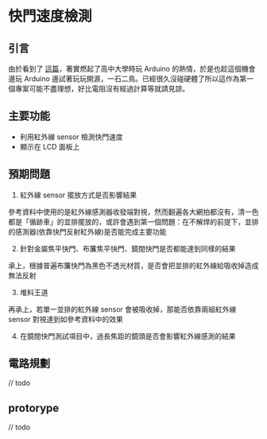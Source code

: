 快門速度檢測
===


## 引言

由於看到了 [這篇](http://peterlovelens.blogspot.com/2018/03/blog-post_10.html)，著實燃起了高中大學時玩 Arduino 的熱情，於是也趁這個機會邊玩 Arduino 邊試著玩玩開源，一石二鳥。已經很久沒碰硬體了所以這作為第一個專案可能不盡理想，好比電阻沒有經過計算等就請見諒。

## 主要功能

* 利用紅外線 sensor 檢測快門速度
* 顯示在 LCD 面板上

## 預期問題

1. 紅外線 sensor 擺放方式是否影響結果 

參考資料中使用的是紅外線感測器收發端對視，然而翻遍各大網拍都沒有，清一色都是「循跡車」的並排擺放的，或許會遇到第一個問題：在不解焊的前提下，並排的感測器(依靠快門反射紅外線)是否能完成主要功能

2. 針對金屬焦平快門、布簾焦平快門、鏡間快門是否都能達到同樣的結果

承上，根據普遍布簾快門為黑色不透光材質，是否會把並排的紅外線給吸收掉造成無法反射

3. 堆料王道

再承上，若單一並排的紅外線 sensor 會被吸收掉，那能否依靠兩組紅外線 sensor 對視達到如參考資料中的效果

4. 在鏡間快門測試項目中，過長焦距的鏡頭是否會影響紅外線感測的結果

## 電路規劃

// todo

## protorype

// todo